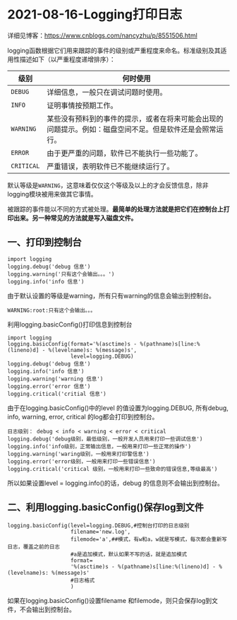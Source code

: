 # 2021-08-16-Logging打印日志

详细见博客：https://www.cnblogs.com/nancyzhu/p/8551506.html

logging函数根据它们用来跟踪的事件的级别或严重程度来命名。标准级别及其适用性描述如下（以严重程度递增排序）：

| 级别       | 何时使用                                                     |
| ---------- | ------------------------------------------------------------ |
| `DEBUG`    | 详细信息，一般只在调试问题时使用。                           |
| `INFO`     | 证明事情按预期工作。                                         |
| `WARNING`  | 某些没有预料到的事件的提示，或者在将来可能会出现的问题提示。例如：磁盘空间不足。但是软件还是会照常运行。 |
| `ERROR`    | 由于更严重的问题，软件已不能执行一些功能了。                 |
| `CRITICAL` | 严重错误，表明软件已不能继续运行了。                         |

默认等级是`WARNING`，这意味着仅仅这个等级及以上的才会反馈信息，除非logging模块被用来做其它事情。

被跟踪的事件能以不同的方式被处理。**最简单的处理方法就是把它们在控制台上打印出来。另一种常见的方法就是写入磁盘文件。**

## **一、打印到控制台**

```
import logging
logging.debug('debug 信息')
logging.warning('只有这个会输出。。。')
logging.info('info 信息')
```

由于默认设置的等级是warning，所有只有warning的信息会输出到控制台。

```
WARNING:root:只有这个会输出。。。
```

利用logging.basicConfig()打印信息到控制台

```
import logging
logging.basicConfig(format='%(asctime)s - %(pathname)s[line:%(lineno)d] - %(levelname)s: %(message)s',
                    level=logging.DEBUG)
logging.debug('debug 信息')
logging.info('info 信息')
logging.warning('warning 信息')
logging.error('error 信息')
logging.critical('critial 信息')
```

由于在logging.basicConfig()中的level 的值设置为logging.DEBUG, 所有debug, info, warning, error, critical 的log都会打印到控制台。

```
日志级别： debug < info < warning < error < critical
logging.debug('debug级别，最低级别，一般开发人员用来打印一些调试信息')
logging.info('info级别，正常输出信息，一般用来打印一些正常的操作')
logging.warning('waring级别，一般用来打印警信息')
logging.error('error级别，一般用来打印一些错误信息')
logging.critical('critical 级别，一般用来打印一些致命的错误信息,等级最高')
```

所以如果设置level = logging.info()的话，debug 的信息则不会输出到控制台。

## **二、利用logging.basicConfig()保存log到文件**

```
logging.basicConfig(level=logging.DEBUG,#控制台打印的日志级别
                    filename='new.log',
                    filemode='a',##模式，有w和a，w就是写模式，每次都会重新写日志，覆盖之前的日志
                    #a是追加模式，默认如果不写的话，就是追加模式
                    format=
                    '%(asctime)s - %(pathname)s[line:%(lineno)d] - %(levelname)s: %(message)s'
                    #日志格式
                    )
```

如果在logging.basicConfig()设置filename 和filemode，则只会保存log到文件，不会输出到控制台。